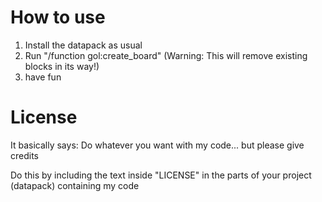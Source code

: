 # How to use
1) Install the datapack as usual
2) Run "/function gol:create_board" (Warning: This will remove existing blocks in its way!)
3) have fun

# License
It basically says: Do whatever you want with my code... but please give credits

Do this by including the text inside "LICENSE" in the parts of your project (datapack) containing my code
